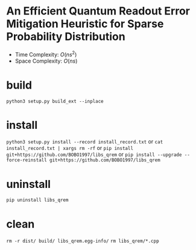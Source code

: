 # An Efficient Quantum Readout Error Mitigation Heuristic for Sparse Probability Distribution

- Time Complexity: $O(ns^2)$
- Space Complexity: $O(ns)$

# build

`python3 setup.py build_ext --inplace`

# install

`python3 setup.py install --record install_record.txt`
or
`cat install_record.txt | xargs rm -rf`
or
`pip install git+https://github.com/BOBO1997/libs_qrem`
or
`pip install --upgrade --force-reinstall git+https://github.com/BOBO1997/libs_qrem`

# uninstall

`pip uninstall libs_qrem`

# clean

`rm -r dist/ build/ libs_qrem.egg-info/`
`rm libs_qrem/*.cpp`